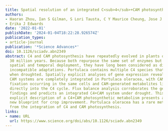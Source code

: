 ```yaml
---
title: Spatial resolution of an integrated C<sub>4</sub>+CAM photosynthetic metabolism
authors:
- Haoran Zhou, Ian S Gilman, S Lori Tausta, C Y Maurice Cheung, Jose J Moreno-Villena
- Erika J Edwards
date: '2022-01-01'
publishDate: '2024-01-04T18:22:28.926574Z'
publication_types:
- article-journal
publication: '*Science Advances*'
doi: 10.1126/sciadv.abn2349
abstract: C4 and CAM photosynthesis have repeatedly evolved in plants over the past
  30 million years. Because both repurpose the same set of enzymes but differ in their
  spatial and temporal deployment, they have long been considered as distinct and
  incompatible adaptations. Portulaca contains multiple C4 species that perform CAM
  when droughted. Spatially explicit analyses of gene expression reveal that C4 and
  CAM systems are completely integrated in Portulaca oleracea, with CAM and C4 carbon
  fixation occurring in the same cells and CAM-generated metabolites likely incorporated
  directly into the C4 cycle. Flux balance analysis corroborates the gene expression
  findings and predicts an integrated C4+CAM system under drought. This first spatially
  explicit description of a C4+CAM photosynthetic metabolism presents a potential
  new blueprint for crop improvement. Portulaca oleracea has a rare metabolism derived
  from the integration of C4 and CAM photosynthesis.
links:
- name: URL
  url: https://www.science.org/doi/abs/10.1126/sciadv.abn2349
---
```

